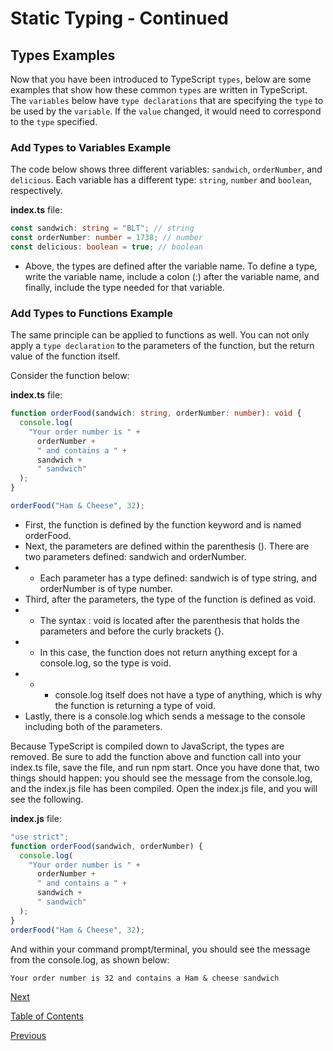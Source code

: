 # Static Typing - Continued

## Types Examples

Now that you have been introduced to TypeScript `types`, below are some examples that show how these common `types` are written in TypeScript. The `variables` below have `type declarations` that are specifying the `type` to be used by the `variable`. If the `value` changed, it would need to correspond to the `type` specified.

### Add Types to Variables Example

The code below shows three different variables: `sandwich`, `orderNumber`, and `delicious`. Each variable has a different type: `string`, `number` and `boolean`, respectively.

**index.ts** file:

```ts
const sandwich: string = "BLT"; // string
const orderNumber: number = 1738; // number
const delicious: boolean = true; // boolean
```

- Above, the types are defined after the variable name. To define a type, write the variable name, include a colon (:) after the variable name, and finally, include the type needed for that variable.

### Add Types to Functions Example

The same principle can be applied to functions as well. You can not only apply a `type declaration` to the parameters of the function, but the return value of the function itself.

Consider the function below:

**index.ts** file:

```ts
function orderFood(sandwich: string, orderNumber: number): void {
  console.log(
    "Your order number is " +
      orderNumber +
      " and contains a " +
      sandwich +
      " sandwich"
  );
}

orderFood("Ham & Cheese", 32);
```

- First, the function is defined by the function keyword and is named orderFood.
- Next, the parameters are defined within the parenthesis (). There are two parameters defined: sandwich and orderNumber.
- - Each parameter has a type defined: sandwich is of type string, and orderNumber is of type number.
- Third, after the parameters, the type of the function is defined as void.
- - The syntax : void is located after the parenthesis that holds the parameters and before the curly brackets {}.
- - In this case, the function does not return anything except for a console.log, so the type is void.
- - - console.log itself does not have a type of anything, which is why the function is returning a type of void.
- Lastly, there is a console.log which sends a message to the console including both of the parameters.

Because TypeScript is compiled down to JavaScript, the types are removed. Be sure to add the function above and function call into your index.ts file, save the file, and run npm start. Once you have done that, two things should happen: you should see the message from the console.log, and the index.js file has been compiled. Open the index.js file, and you will see the following.

**index.js** file:

```ts
"use strict";
function orderFood(sandwich, orderNumber) {
  console.log(
    "Your order number is " +
      orderNumber +
      " and contains a " +
      sandwich +
      " sandwich"
  );
}
orderFood("Ham & Cheese", 32);
```

And within your command prompt/terminal, you should see the message from the console.log, as shown below:

```terminal
Your order number is 32 and contains a Ham & cheese sandwich
```

[Next](./8.md)

[Table of Contents](./README.md)

[Previous](./6.md)
